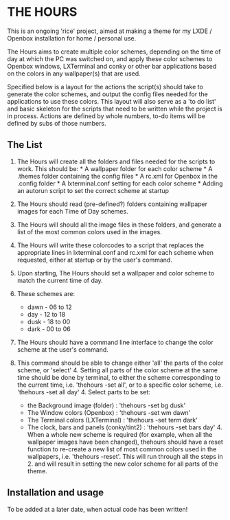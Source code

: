 # THE HOURS

This is an ongoing 'rice' project, aimed at making a theme for my LXDE / Openbox installation for home / personal use.

The Hours aims to create multiple color schemes, depending on the time of day at which the PC was switched on, and apply these color schemes to Openbox windows, LXTerminal and conky or other bar applications based on the colors in any wallpaper(s) that are used.

Specified below is a layout for the actions the script(s) should take to generate the color schemes, and output the config files needed for the applications to use these colors. This layout will also serve as a 'to do list' and basic skeleton for the scripts that need to be written while the project is in process.
Actions are defined by whole numbers, to-do items will be defined by subs of those numbers.

## The List  

1.    The Hours will create all the folders and files needed for the scripts to work. This should be:
          * A wallpaper folder for each color scheme
          * A .themes folder containing the config files
          * A rc.xml for Openbox in the .config folder
          * A lxterminal.conf setting for each color scheme
          * Adding an autorun script to set the correct scheme at startup

2.    The Hours should read (pre-defined?) folders containing wallpaper images for each Time of Day schemes.
  2.   The Hours will should all the image files in these folders, and generate a list of the most common colors used in the images.
  2.   The Hours will write these colorcodes to a script that replaces the appropriate lines in lxterminal.conf and rc.xml for each scheme when requested, either at startup or by the user's command.

3.    Upon starting, The Hours should set a wallpaper and color scheme to match the current time of day.
  3.    These schemes are:    
        * dawn  - 06 to 12
        * day   - 12 to 18
        * dusk  - 18 to 00
        * dark  - 00 to 06

4.    The Hours should have a command line interface to change the color scheme at the user's command.
  4.    This command should be able to change either 'all' the parts of the color scheme, or 'select'
    4. Setting all parts of the color scheme at the same time should be done by terminal, to either the scheme corresponding to the current time, i.e. 'thehours -set all', or to a specific color scheme, i.e. 'thehours -set all day'
    4. Select parts to be set:
        * the Background image (folder) : 'thehours -set bg dusk'
        * The Window colors (Openbox) : 'thehours -set wm dawn'
        * The Terminal colors (LXTerminal) : 'thehours -set term dark'
        * The clock, bars and panels (conky/tint2) : 'thehours -set bars day'
    4. When a whole new scheme is required (for example, when all the wallpaper images have been changed), thehours should have a reset function to re-create a new list of most common colors used in the wallpapers, i.e. 'thehours -reset'. This will run through all the steps in 2. and will result in setting the new color scheme for all parts of the theme.

## Installation and usage

To be added at a later date, when actual code has been written!
